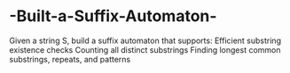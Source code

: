 # -Built-a-Suffix-Automaton-
Given a string S, build a suffix automaton that supports:  Efficient substring existence checks  Counting all distinct substrings  Finding longest common substrings, repeats, and patterns
